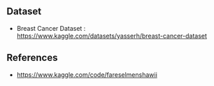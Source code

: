 ## Dataset

- Breast Cancer Dataset : https://www.kaggle.com/datasets/yasserh/breast-cancer-dataset



## References

- https://www.kaggle.com/code/fareselmenshawii
